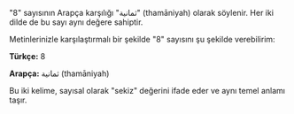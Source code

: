 "8" sayısının Arapça karşılığı "ثمانية" (thamāniyah) olarak söylenir. Her iki dilde de bu sayı aynı değere sahiptir.

Metinlerinizle karşılaştırmalı bir şekilde "8" sayısını şu şekilde verebilirim:

**Türkçe:** 8

**Arapça:** ثمانية (thamāniyah)

Bu iki kelime, sayısal olarak "sekiz" değerini ifade eder ve aynı temel anlamı taşır.